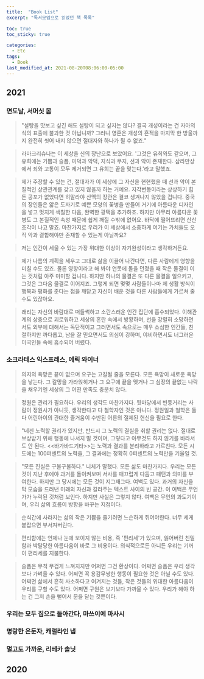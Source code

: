 ```yaml
---
title:  "Book List"
excerpt: "독서모임으로 읽었던 책 목록"

toc: true
toc_sticky: true

categories:
  - Etc
tags:
  - Book
last_modified_at: 2021-08-20T08:06:00-05:00
---
```

## 2021
### 면도날, 서머싯 몸
> "설탕을 맛보고 싶긴 해도 설탕이 되고 싶지는 않다? 결국 개성이라는 건 자아의식의 표출에 불과한 것 아닙니까? 그러니 영혼은 개성의 흔적을 마지막 한 방울까지 완전히 씻어 내지 않으면 절대자와 하나가 될 수 없죠."
  
> 라마크리슈나는 이 세상을 신의 장난으로 보았어요. '그것은 유희와도 같으며, 그 유희에는 기쁨과 슬픔, 미덕과 악덕, 지식과 무지, 선과 악이 존재한다. 삼라만상에서 죄와 고통이 모두 제거되면 그 유희는 끝을 맞는다.'라고 말했죠.
  
> 제가 주장할 수 있는 건, 절대자가 이 세상에 그 자신을 현현했을 때 선과 악이 본질적인 상관관계를 갖고 있지 않을까 하는 거예요. 지각변동이라는 상상하기 힘든 공포가 없었다면 히말라야 산맥의 장관은 결코 생겨나지 않았을 겁니다. 중국의 장인들은 얇은 도자기로 예쁜 모양의 꽃병을 만들어 거기에 아름다운 디자인을 넣고 멋지게 색칠한 다음, 완벽한 광택을 추가하죠. 하지만 아무리 아름다운 꽃병도 그 본질적인 속성 때문에 쉽게 깨질 수밖에 없어요. 바닥에 떨어뜨리면 산산조각이 나고 말죠. 마찬가지로 우리가 이 세상에서 소중하게 여기는 가치들도 오직 악과 결합해야만 존재할 수 있는게 아닐까요?
  
> 저는 인간이 세울 수 있는 가장 위대한 이상이 자기완성이라고 생각하거든요.
  
>  제가 나름의 계획을 세우고 그대로 삶을 이끌어 나간다면, 다른 사람에게 영향을 미칠 수도 있죠. 물론 영향이라고 해 봐야 연못에 돌을 던졌을 때 작은  물결이 이는 것처럼 아주 미미할 겁니다. 하지만 하나의 물결은 또 다른 물결을 일으키고, 그것은 그다음 물결로 이어지죠. 그렇게 되면 몇몇 사람들이나마 제 생활 방식이 행복과 평화를 준다는 점을 깨닫고 자신이 배운 것을 다른 사람들에게 가르쳐 줄 수도 있잖아요.

> 래리는 자신의 바람대로 떠들썩하고 소란스러운 인간 집단에 흡수되었다. 이해관계의 상충으로 괴로워하고 세상의 혼란 속에서 방황하며, 선을 강렬히 소망하면서도 외부에 대해서는 독단적이고 그러면서도 속으로는 매우 소심한 인간들, 친절하지만 까다롭고, 남을 잘 믿으면서도 의심이 강하며, 야비하면서도 너그러운 미국인들 속에 흡수되어 버렸다.

### 소크라테스 익스프레스, 에릭 와이너
  
> 의지의 욕망은 끝이 없으며 요구는 고갈될 줄을 모른다. 모든 욕망이 새로운 욕망을 낳는다. 그 갈망을  가라앉히거나 그 요구에 끝을 맺거나 그 심장의 끝없는 나락을 채우기엔 세상의 그 어떤 만족도 충분치 않다.
  
> 정원은 관리가 필요하다. 우리의 생각도 마찬가지다. 뒷마당에서  빈둥거리는 사람이 정원사가  아니듯, 생각한다고 다 철학자인 것은 아니다. 정원일과 철학은 둘 다 어린아이의 관대한 즐거움이 수반된 어른의 절제된 헌신을 필요로 한다.
  
> "네겐 노력할 권리가 있지만, 반드시 그 노력의 결실을 취할 권리는 없다. 절대로 보상받기 위해 행동에 나서지 말 것이며, 그렇다고 아무것도 하지 않기를 바라서도 안 된다. <<바가바드기타>>는 노력과 결과를 분리하라고 가르친다. 모든 시도에는 100퍼센트의 노력을, 그 결과에는 정확히 0퍼센트의 노력만을 기울일 것.
  
> "모든 진실은 구불구불하다." 니체가 말했다. 모든 삶도 마찬가지다. 우리는 모든 것이 지난 후에야 과거를 돌이켜보며 서사를 매끄럽게 다듬고 패턴과 의미를 부여한다. 하지만 그 당시에는  모든 것이 지그재그다. 여백도 있다. 과거의 자신을 막 모습을 드러낸 미래의 자신과 갈라주는 텍스트 사이의 빈 공간. 이 여백은 무언가가 누락된 것처럼 보인다. 하지만 사실은 그렇지 않다. 여백은 무언의 과도기이며, 우리 삶의 흐름이 방향을 바꾸는 지점이다.
  
> 순식간에 사라지는 삶의 작은 기쁨을 즐기려면 느슨하게 쥐어야한다. 너무 세게 붙잡으면 부서져버린다.
    
> 편리함에는 언제나 눈에 보이지 않는 비용, 즉 '편리세'가 있으며, 잃어버린 친밀함과 박탈당한 아름다움이 바로 그 비용이다. 의식적으로든 아니든 우리는 기꺼이 편리세를 지불한다.

>  슬픔은 무척 무겁게 느껴지지만 어쩌면 그건 환상이다. 어쩌면 슬픔은 우리 생각보다 가벼울 수 있다. 어쩌면 꼭 용감무쌍한 행동이 필요한 것은 아닐 수도 있다. 어쩌면 삶에서 흔히 사소하다고 여겨지는 것들, 작은 것들의 위대한 아름다움이 우리를 구할 수도 있다. 어쩌면 구원은 보기보다 가까울 수 있다. 우리가 해야 하는 건 그저 손을 뻗어서 문을 닫는 것쁜이다.
  
> 
### 우리는 모두 집으로 돌아간다, 마쓰이에 마사시

### 명랑한 은둔자, 캐럴라인 냅

### 멀고도 가까운, 리베카 솔닛


## 2020


